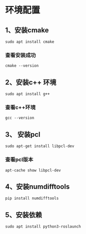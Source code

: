 # 环境配置
## 1、安装cmake
`sudo apt install cmake`
### 查看安装成功
`cmake --version`
## 2、安装c++ 环境
`sudo apt install g++`
### 查看c++环境
`gcc --version`
## 3、 安装pcl
`sudo apt-get install libpcl-dev`
### 查看pcl版本
`apt-cache show libpcl-dev`
## 4、安装numdifftools
`pip install numdifftools`
## 5、安装依赖
`sudo apt install python3-roslaunch`
